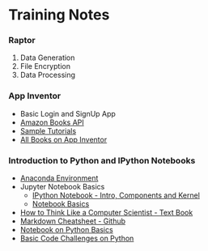 # Training Notes

### Raptor 
1.  Data Generation
2.  File Encryption
3.  Data Processing

### App Inventor
* Basic Login and SignUp App
* [Amazon Books API](https://docs.aws.amazon.com/AWSECommerceService/latest/DG/EX_LookupbyISBN.html)
* [Sample Tutorials](http://appinventor.mit.edu/explore/ai2/tutorials.html)
* [All Books on App Inventor](https://drive.google.com/open?id=108p5zRRFLQRWiZzCQU-SSooprt83881E)



### Introduction to Python and IPython Notebooks
* [Anaconda Environment](https://www.anaconda.com/)
* Jupyter Notebook Basics
  * [IPython Notebook - Intro, Components and Kernel](https://nbviewer.jupyter.org/github/ipython/ipython/blob/3.x/examples/Notebook/What%20is%20the%20IPython%20Notebook.ipynb)
  * [Notebook Basics](https://nbviewer.jupyter.org/github/ipython/ipython/blob/3.x/examples/Notebook/Notebook%20Basics.ipynb)
* [How to Think Like a Computer Scientist - Text Book](http://www.ict.ru.ac.za/Resources/cspw/thinkcspy3/thinkcspy3.pdf)
* [Markdown Cheatsheet - Github](https://github.com/adam-p/markdown-here/wiki/Markdown-Cheatsheet)
* [Notebook on Python Basics](https://drive.google.com/open?id=1ue0JBc3RR_r5Cqq_gZpFgvLoOfDj-ybT)
* [Basic Code Challenges on Python](https://codingbat.com/python/Warmup-1)

